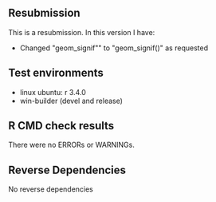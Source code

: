 
## Resubmission

This is a resubmission. In this version I have:

* Changed "geom_signif"" to "geom_signif()" as requested


## Test environments
* linux ubuntu: r 3.4.0
* win-builder (devel and release)

## R CMD check results
There were no ERRORs or WARNINGs. 

## Reverse Dependencies
No reverse dependencies
